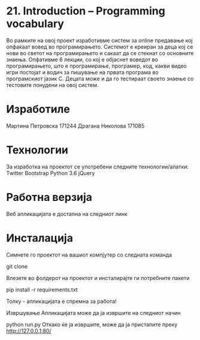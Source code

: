 # 21. Introduction – Programming vocabulary
Во рамките на овој проект изработивме систем за online предавање кој опфаќаат вовед во програмирањето. Системот е креиран за деца кој се нови во светот на програмирањето и сакаат да се стекнат со основните знаења. Опфативме 6 лекции, со кој е објаснет воведот во програмирањето, што е програмирање, програмер, код, какви видео игри постојат и водич за пишување на првата програма во програмскиот јазик C. Децата може и да го тестираат своето знаење со тестовите понудени на овој систем.

# Изработиле
Мартина Петровска 171244
Драгана Николова 171085

# Технологии
За изработка на проектот се употребени следните технологии/алатки:
Twitter Bootstrap
Python 3.6
jQuery

# Работна верзија
Веб апликацијата е достапна на следниот линк

# Инсталација
Симнете го проектот на вашиот компјутер со следната команда

git clone 

Влезете во фолдерот на проектот и инсталирајте ги потребните пакети

pip install -r requirements.txt

Толку - апликацијата е спремна за работа!

Извршување
Апликацијата може да ја извршите на следниот начин

python run.py
Откако ќе ја извршите, може да ја пристапите преку http://127.0.0.1:80/
